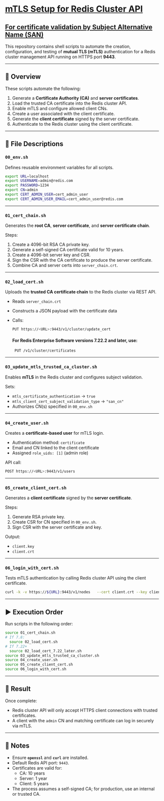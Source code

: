 # [mTLS Setup for Redis Cluster API](https://redis.io/docs/latest/operate/rs/security/certificates/certificate-based-authentication/)
## [For certificate validation by Subject Alternative Name (SAN)](https://redis.io/docs/latest/operate/rs/security/certificates/certificate-based-authentication/#config-cluster)


This repository contains shell scripts to automate the creation, configuration, and testing of **mutual TLS (mTLS)** authentication for a Redis cluster management API running on HTTPS port **9443**.


---



## 🧩 Overview

These scripts automate the following:

1. Generate a **Certificate Authority (CA)** and **server certificates**.
2. Load the trusted CA certificate into the Redis cluster API.
3. Enable mTLS and configure allowed client CNs.
4. Create a user associated with the client certificate.
5. Generate the **client certificate** signed by the server certificate.
6. Authenticate to the Redis cluster using the client certificate.

---

## 📁 File Descriptions

### `00_env.sh`
Defines reusable environment variables for all scripts.

```bash
export URL=localhost
export USERNAME=admin@redis.com
export PASSWORD=1234
export CN=admin
export CERT_ADMIN_USER=cert_admin_user
export CERT_ADMIN_USER_EMAIL=cert_admin_user@redis.com
```

---

### `01_cert_chain.sh`
Generates the **root CA**, **server certificate**, and **server certificate chain**.

Steps:
1. Create a 4096-bit RSA CA private key.
2. Generate a self-signed CA certificate valid for 10 years.
3. Create a 4096-bit server key and CSR.
4. Sign the CSR with the CA certificate to produce the server certificate.
5. Combine CA and server certs into `server_chain.crt`.

---

### `02_load_cert.sh`
Uploads the **trusted CA certificate chain** to the Redis cluster via REST API.

- Reads `server_chain.crt`
- Constructs a JSON payload with the certificate data
- Calls:
  ```bash
  PUT https://<URL>:9443/v1/cluster/update_cert
  ```

  #### For Redis Enterprise Software versions 7.22.2 and later, use:
  ```
   PUT /v1/cluster/certificates
  ```

---

### `03_update_mtls_trusted_ca_cluster.sh`
Enables **mTLS** in the Redis cluster and configures subject validation.

Sets:
- `mtls_certificate_authentication` → `true`
- `mtls_client_cert_subject_validation_type` → `"san_cn"`
- Authorizes CN(s) specified in `00_env.sh`

---

### `04_create_user.sh`
Creates a **certificate-based user** for mTLS login.

- Authentication method: `certificate`
- Email and CN linked to the client certificate
- Assigned `role_uids: [1]` (admin role)

API call:
```bash
POST https://<URL>:9443/v1/users
```

---

### `05_create_client_cert.sh`
Generates a **client certificate** signed by the **server certificate**.

Steps:
1. Generate RSA private key.
2. Create CSR for CN specified in `00_env.sh`.
3. Sign CSR with the server certificate and key.

Output:
- `client.key`
- `client.crt`

---

### `06_login_with_cert.sh`
Tests mTLS authentication by calling Redis cluster API using the client certificate.

```bash
curl -k -v https://${URL}:9443/v1/nodes   --cert client.crt --key client.key
```

---

## ▶️ Execution Order

Run scripts in the following order:

```bash
source 01_cert_chain.sh
# If 7.8:
  source 02_load_cert.sh
# If 7.22+
  source 02_load_cert_7.22_later.sh 
source 03_update_mtls_trusted_ca_cluster.sh
source 04_create_user.sh
source 05_create_client_cert.sh
source 06_login_with_cert.sh
```

---

## 🔐 Result

Once complete:
- Redis cluster API will only accept HTTPS client connections with trusted certificates.
- A client with the `admin` CN and matching certificate can log in securely via mTLS.

---

## 🧾 Notes

- Ensure **`openssl`** and **`curl`** are installed.
- Default Redis API port: `9443`.
- Certificates are valid for:
  - CA: 10 years
  - Server: 1 year
  - Client: 5 years
- The process assumes a self-signed CA; for production, use an internal or trusted CA.

